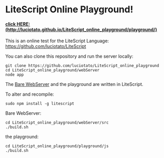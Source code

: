 LiteScript Online Playground!
==
<h4>
<a href=http://luciotato.github.io/LiteScript_online_playground/playground/ target=_blank>
click HERE: (http://luciotato.github.io/LiteScript_online_playground/playground/)</a>
</h4>

This is an online test for the LiteScript Language: 
https://github.com/luciotato/LiteScript

You can also clone this repository and run the server locally:

    git clone https://github.com/luciotato/LiteScript_online_playground
    cd LiteScript_online_playground/webServer
    node app

The [Bare WebServer](webServer/src/BareWebServer.lite.md) 
and the playground are written in LiteScript.

To alter and recompile: 

    sudo npm install -g litescript
 
 Bare WebServer:

    cd LiteScript_online_playground/webServer/src
    ./build.sh


the playground:

    cd LiteScript_online_playground/playground/js
    ./build.sh

